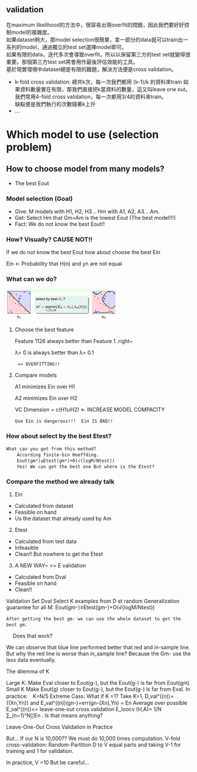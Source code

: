 ## validation
在maximum likelihood的方法中，很容易出現overfit的問題，因此我們要好好控制model的複雜度。  
如果dataset夠大，那model selection很簡單，拿一部分的data就可以train出一系列的model，通過獨立的test set選擇model即可。  
如果有限的data，迭代多次會導致overfit，所以以保留第三方的test set就變得很重要。那個第三方test set將會用作最後評估效能的工具。  
基於現實環境中dataset總是有限的難題，解決方法便是cross validation。
* k-fold cross validation: 總共k次，每一次我們都用 (k-1)/k 的資料來train
如果資料數量實在有限，那我們直接把k當資料的數量，這又叫leave one out。  
我們常用4-fold cross validation，每一次都用3/4的資料來train。  
缺點便是我們執行的次數隨著k上升  
* ...


# Which model to use (selection problem)
## How to choose model from many models?  
* The best Eout

### Model selection (Goal)
* Give: M models with H1, H2, H3… Hm with A1, A2, A3… Am. 
* Get: Select Hm that Gm=Am is the lowest Eout (The best model!!!)
* Fact: We do not know the best Eout!!

### How? Visually? CAUSE NOT!!
If we do not know the best Eout how about choose the best Ein

Ein <- Probability that H(n) and yn are not equal

### What can we do? 
<img src="./screenshot/validation 1.png">
 
1. Choose the best feature

	Feature 1126 always better than Feature 1 .right~

	λ= 0 is always better than λ= 0.1 
	
		=> OVERFITTING!!

2.	Compare models

	A1 minimizes Ein over H1

	A2 minimizes Ein over H2

	VC Dimension = c(H1∪H2) <- INCREASE MODEL COMPACITY

		Use Ein is dangerous!!!  Ein IS BAD!!
 
### How about select by the best Etest?
	 
  	What can you get from this method?
		According finite-bin Hoeffding. 
		Eout(gm*)≤Etest(gm*)+O(√(log⁡M/Ntest))
		Yes! We can get the best one But where is the Etest?
 
### Compare the method we already talk
1. Ein
* Calculated from dataset
* Feasible on hand
* Us the dataset that already used by Am
2. Etest 
* Calculated from test data
* Infeasible
* Clean!! But nowhere to get the Etest

3. A NEW WAY~ <= E validation
* Calculated from Dval
* Feasible on hand
* Clean!!

Validation Set Dval
	Select K examples from D at random
Generalization guarantee for all M:
Eout(gm-)≤Etest(gm-)+O(√(log⁡M/Ntest)) 
	 
	After getting the best gm- we can use the whole dataset to get the best gm.
 
Does that work? 
 
We can observe that blue line performed better that red and in-sample line.
But why the red line is worse than in_sample line?
	Because the Gm- use the less data eventually.

The dilemma of K
 
Large K:
	Make Eval closer to Eout(g-), but the Eout(g-) is far from Eout(gm)
Small K
	Make Eout(g) closer to Eout(g-), but the Eout(g-) is far from Eval.
In practice:　K=N/5
Extreme Cass: What if K =1?
	Take K=1, D_val^((n))= {(Xn,Yn)} and E_val^((n))(gn-)=err(gn-(Xn),Yn) = En
	Average over possible E_val^((n))<= leave-one-out cross validation
	E_loocv (H,A)=  1/N ∑_(n=1)^N▒En . Is that means anything?
  
Leave-One-Out Cross Validation in Practice
 
   

But… If our N is 10,000?? We must do 10,000 times computation.
	V-fold cross-validation: 
Random-Partition D to V equal parts and taking V-1 for training and 1 for validation.
 
In practice, V =10
But be careful…
 
